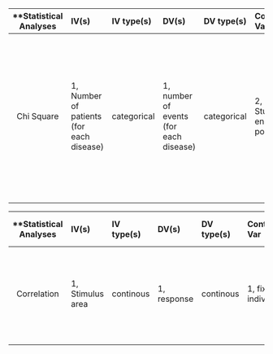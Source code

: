 
| **Statistical Analyses	|  IV(s)  |  IV type(s) |  DV(s)  |  DV type(s)  |  Control Var | Control Var type  | Question to be answered | _H0_ | alpha | link to paper **| 
|:----------:|:----------|:------------|:-------------|:-------------|:------------|:------------- |:------------------|:----:|:-------:|:-------|
Chi Square	| 1, Number of patients (for each disease) | categorical | 1, number of events (for each disease) | categorical | 2, year, Study end point | categorical(or continuous) | 	 Do HER2+ patients elicited benefit in DFS , LRFS  and DDFS when compared to TNBC counterparts. | HER2+ patients elicited benefit in DFS , LRFS  and DDFS when compared to TNBC counterparts.  | 0.05 | [For or against Adjuvant Trastuzumab for pT1a-bN0M0 Breast Cancer Patients with HER2-Positive Tumors: A Meta-Analysis of Published Literatures](http://journals.plos.org/plosone/article?id=10.1371/journal.pone.0083646) |
  |||||||||
  

| **Statistical Analyses	|  IV(s)  |  IV type(s) |  DV(s)  |  DV type(s)  |  Control Var | Control Var type  | Question to be answered | _H0_ | alpha | link to paper **| 
|:----------:|:----------|:------------|:-------------|:-------------|:------------|:------------- |:------------------|:----:|:-------:|:-------|
Correlation	| 1, Stimulus area | continous | 1, response | continous| 1, fixed individual | categorical | 	 Do neurons (response) affected by stimulus (Only one part of the article); | A larger stimulus engages more neurons.(Only one part of the article)  | 0.05 | [VEP Correlates of Feedback in Human Cortex](http://journals.plos.org/plosone/article?id=10.1371/journal.pone.0051791) |
  |||||||||
  
